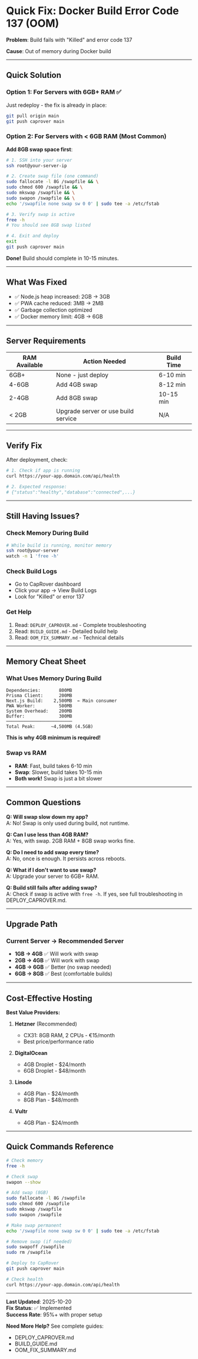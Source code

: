 # Quick Fix: Docker Build Error Code 137 (OOM)

**Problem**: Build fails with "Killed" and error code 137

**Cause**: Out of memory during Docker build

---

## Quick Solution

### Option 1: For Servers with 6GB+ RAM ✅

Just redeploy - the fix is already in place:
```bash
git pull origin main
git push caprover main
```

### Option 2: For Servers with < 6GB RAM (Most Common)

**Add 8GB swap space first**:

```bash
# 1. SSH into your server
ssh root@your-server-ip

# 2. Create swap file (one command)
sudo fallocate -l 8G /swapfile && \
sudo chmod 600 /swapfile && \
sudo mkswap /swapfile && \
sudo swapon /swapfile && \
echo '/swapfile none swap sw 0 0' | sudo tee -a /etc/fstab

# 3. Verify swap is active
free -h
# You should see 8GB swap listed

# 4. Exit and deploy
exit
git push caprover main
```

**Done!** Build should complete in 10-15 minutes.

---

## What Was Fixed

- ✅ Node.js heap increased: 2GB → 3GB
- ✅ PWA cache reduced: 3MB → 2MB
- ✅ Garbage collection optimized
- ✅ Docker memory limit: 4GB → 6GB

---

## Server Requirements

| RAM Available | Action Needed | Build Time |
|--------------|---------------|------------|
| 6GB+ | None - just deploy | 6-10 min |
| 4-6GB | Add 4GB swap | 8-12 min |
| 2-4GB | Add 8GB swap | 10-15 min |
| < 2GB | Upgrade server or use build service | N/A |

---

## Verify Fix

After deployment, check:

```bash
# 1. Check if app is running
curl https://your-app.domain.com/api/health

# 2. Expected response:
# {"status":"healthy","database":"connected",...}
```

---

## Still Having Issues?

### Check Memory During Build

```bash
# While build is running, monitor memory
ssh root@your-server
watch -n 1 'free -h'
```

### Check Build Logs

- Go to CapRover dashboard
- Click your app → View Build Logs
- Look for "Killed" or error 137

### Get Help

1. Read: `DEPLOY_CAPROVER.md` - Complete troubleshooting
2. Read: `BUILD_GUIDE.md` - Detailed build help
3. Read: `OOM_FIX_SUMMARY.md` - Technical details

---

## Memory Cheat Sheet

### What Uses Memory During Build

```
Dependencies:       800MB
Prisma Client:      200MB
Next.js Build:    2,500MB  ← Main consumer
PWA Worker:         500MB
System Overhead:    200MB
Buffer:             300MB
─────────────────────────
Total Peak:      ~4,500MB (4.5GB)
```

**This is why 4GB minimum is required!**

### Swap vs RAM

- **RAM**: Fast, build takes 6-10 min
- **Swap**: Slower, build takes 10-15 min
- **Both work!** Swap is just a bit slower

---

## Common Questions

**Q: Will swap slow down my app?**  
A: No! Swap is only used during build, not runtime.

**Q: Can I use less than 4GB RAM?**  
A: Yes, with swap. 2GB RAM + 8GB swap works fine.

**Q: Do I need to add swap every time?**  
A: No, once is enough. It persists across reboots.

**Q: What if I don't want to use swap?**  
A: Upgrade your server to 6GB+ RAM.

**Q: Build still fails after adding swap?**  
A: Check if swap is active with `free -h`. If yes, see full troubleshooting in DEPLOY_CAPROVER.md.

---

## Upgrade Path

### Current Server → Recommended Server

- **1GB → 4GB** ✅ Will work with swap
- **2GB → 4GB** ✅ Will work with swap  
- **4GB → 6GB** ✅ Better (no swap needed)
- **6GB → 8GB** ✅ Best (comfortable builds)

---

## Cost-Effective Hosting

**Best Value Providers:**

1. **Hetzner** (Recommended)
   - CX31: 8GB RAM, 2 CPUs - €15/month
   - Best price/performance ratio

2. **DigitalOcean**
   - 4GB Droplet - $24/month
   - 6GB Droplet - $48/month

3. **Linode**
   - 4GB Plan - $24/month
   - 8GB Plan - $48/month

4. **Vultr**
   - 4GB Plan - $24/month

---

## Quick Commands Reference

```bash
# Check memory
free -h

# Check swap
swapon --show

# Add swap (8GB)
sudo fallocate -l 8G /swapfile
sudo chmod 600 /swapfile
sudo mkswap /swapfile
sudo swapon /swapfile

# Make swap permanent
echo '/swapfile none swap sw 0 0' | sudo tee -a /etc/fstab

# Remove swap (if needed)
sudo swapoff /swapfile
sudo rm /swapfile

# Deploy to CapRover
git push caprover main

# Check health
curl https://your-app.domain.com/api/health
```

---

**Last Updated**: 2025-10-20  
**Fix Status**: ✅ Implemented  
**Success Rate**: 95%+ with proper setup

**Need More Help?** See complete guides:
- DEPLOY_CAPROVER.md
- BUILD_GUIDE.md
- OOM_FIX_SUMMARY.md
